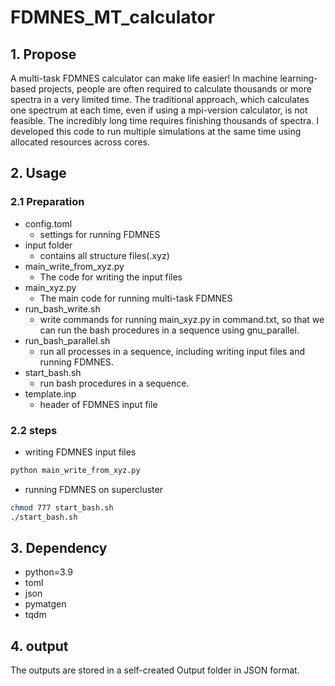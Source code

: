 # FDMNES_MT_calculator
## 1. Propose
A multi-task FDMNES calculator can make life easier! In machine learning-based projects, people are often required to calculate thousands or more spectra in a very limited time. The traditional approach, which calculates one spectrum at each time, even if using a mpi-version calculator, is not feasible. The incredibly long time requires finishing thousands of spectra. I developed this code to run multiple simulations at the same time using allocated resources across cores.
## 2. Usage
### 2.1 Preparation
* config.toml
   * settings for running FDMNES
* input folder
   * contains all structure files(.xyz)
* main_write_from_xyz.py 
   * The code for writing the input files
* main_xyz.py
   * The main code for running multi-task FDMNES
* run_bash_write.sh
   * write commands for running main_xyz.py in command.txt, so that we can run the bash procedures in a sequence using gnu_parallel.
* run_bash_parallel.sh
   * run all processes in a sequence, including writing input files and running FDMNES.
* start_bash.sh
   * run bash procedures in a sequence.
* template.inp
   * header of FDMNES input file

### 2.2 steps
* writing FDMNES input files
```bash
python main_write_from_xyz.py
```
* running FDMNES on supercluster
```bash
chmod 777 start_bash.sh
./start_bash.sh
```
## 3. Dependency
* python=3.9
* toml
* json
* pymatgen
* tqdm
## 4. output
The outputs are stored in a self-created Output folder in JSON format.

<p align="center">
<img width="1300" height="200" src="https://github.com/kaifengZheng/FDMNES_package/gnu_parallel_mpi_codes/pics/workflow.png>
</p>
  
